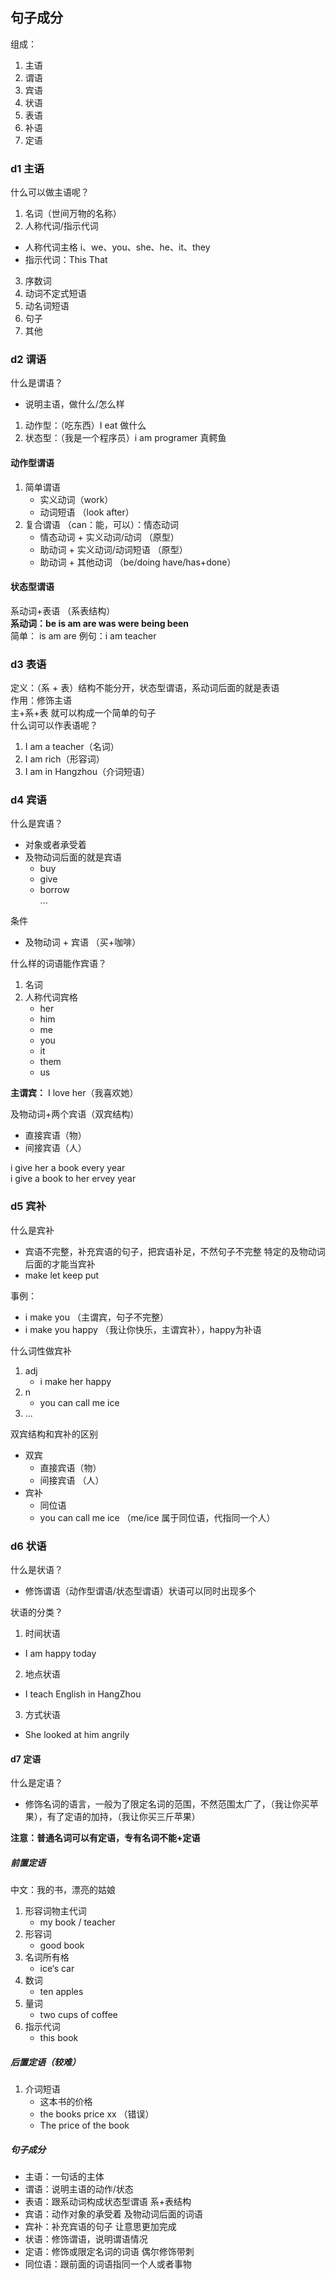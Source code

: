 ## 句子成分

组成：

1. 主语
2. 谓语
3. 宾语
4. 状语
5. 表语
6. 补语
7. 定语

### d1 主语

什么可以做主语呢？

1. 名词（世间万物的名称）
2. 人称代词/指示代词
- 人称代词主格 i、we、you、she、he、it、they
- 指示代词：This That

3. 序数词
4. 动词不定式短语
5. 动名词短语
6. 句子
7. 其他

### d2 谓语

什么是谓语？

- 说明主语，做什么/怎么样

1. 动作型：（吃东西）I eat 做什么
2. 状态型：（我是一个程序员）i am programer 真鳄鱼

#### 动作型谓语

1. 简单谓语
   - 实义动词（work）
   - 动词短语 （look after）
2. 复合谓语 （can：能，可以）：情态动词
   - 情态动词 + 实义动词/动词 （原型）
   - 助动词 + 实义动词/动词短语 （原型）
   - 助动词 + 其他动词 （be/doing have/has+done）

#### 状态型谓语

系动词+表语 （系表结构）  
**系动词：be is am are was were being been**  
简单： is am are
例句：i am teacher

### d3 表语

定义：（系 + 表）结构不能分开，状态型谓语，系动词后面的就是表语  
作用：修饰主语  
主+系+表 就可以构成一个简单的句子  
什么词可以作表语呢？

1. I am a teacher（名词）
2. I am rich（形容词）
3. I am in Hangzhou（介词短语）

### d4 宾语

什么是宾语？

- 对象或者承受着
- 及物动词后面的就是宾语
  - buy
  - give
  - borrow  
    ...

条件

- 及物动词 + 宾语 （买+咖啡）

什么样的词语能作宾语？

1. 名词
2. 人称代词宾格
   - her
   - him
   - me
   - you
   - it
   - them
   - us

**主谓宾：** I love her（我喜欢她）

及物动词+两个宾语（双宾结构）
- 直接宾语（物）
- 间接宾语（人）

i give her a book every year  
i give a book to her ervey year


### d5 宾补
什么是宾补
- 宾语不完整，补充宾语的句子，把宾语补足，不然句子不完整
特定的及物动词 后面的才能当宾补
- make let keep put

事例：
- i make you （主谓宾，句子不完整）
- i make you happy （我让你快乐，主谓宾补），happy为补语

什么词性做宾补
1. adj
   - i make her happy
2. n
   - you can call me ice 
3. ...

双宾结构和宾补的区别
- 双宾
   - 直接宾语（物）
   - 间接宾语 （人）
- 宾补
   - 同位语
   - you can call me ice （me/ice 属于同位语，代指同一个人）

### d6 状语
什么是状语？
- 修饰谓语（动作型谓语/状态型谓语）状语可以同时出现多个 

状语的分类？
1. 时间状语
- I am happy today
2. 地点状语
- I teach English in HangZhou
3. 方式状语
- She looked at him angrily

#### d7 定语
什么是定语？
- 修饰名词的语言，一般为了限定名词的范围，不然范围太广了，（我让你买苹果），有了定语的加持，（我让你买三斤苹果）  

**注意：普通名词可以有定语，专有名词不能+定语**

##### 前置定语
中文：我的书，漂亮的姑娘
1. 形容词物主代词
   - my book / teacher
2. 形容词
   - good book
3. 名词所有格
   - ice‘s car
4. 数词
   - ten apples
5. 量词
   - two cups of coffee
6. 指示代词
   - this book

##### 后置定语（较难）
1. 介词短语
   - 这本书的价格
   - the books price xx （错误）
   - The price of the book

##### 句子成分
- 主语：一句话的主体
- 谓语：说明主语的动作/状态
- 表语：跟系动词构成状态型谓语 系+表结构
- 宾语：动作对象的承受着 及物动词后面的词语
- 宾补：补充宾语的句子 让意思更加完成
- 状语：修饰谓语，说明谓语情况
- 定语：修饰或限定名词的词语 偶尔修饰带刺
- 同位语：跟前面的词语指同一个人或者事物